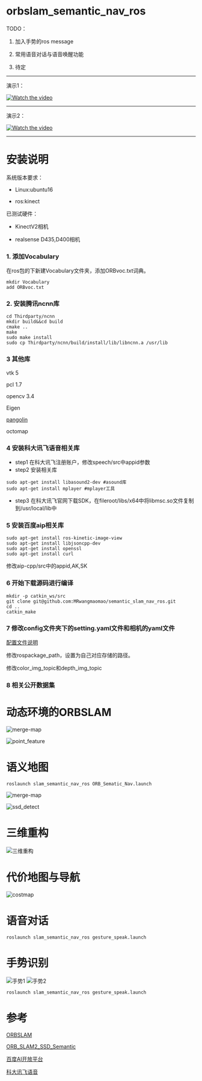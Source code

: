 <!--
 * @Author: 王培荣
 * @Date: 2019-12-31 15:21:52
 * @LastEditTime : 2020-01-09 14:57:16
 * @LastEditors  : Please set LastEditors
 * @Description: In User Settings Edit
 * @FilePath: /catkin_ws/src/orbslam_semantic_nav_ros/README.md
 -->
# orbslam_semantic_nav_ros

TODO：
 
1. 加入手势的ros message

2. 常用语音对话与语音唤醒功能

3. 待定

---
演示1：

[![Watch the video](image/cover1.png)](https://www.bilibili.com/video/av81958116)

---

演示2：

[![Watch the video](image/cover2.png)](https://www.bilibili.com/video/av81398597)

---

# 安装说明

系统版本要求：

- Linux:ubuntu16

- ros:kinect

已测试硬件：

- KinectV2相机

- realsense D435,D400相机

### 1. 添加Vocabulary
在ros包的下新建Vocabulary文件夹，添加ORBvoc.txt词典。
```
mkdir Vocabulary
add ORBvoc.txt
```

### 2. 安装腾讯ncnn库
```
cd Thirdparty/ncnn
mkdir build&&cd build
cmake ..
make
sudo make install
sudo cp Thirdparty/ncnn/build/install/lib/libncnn.a /usr/lib
```

### 3 其他库

vtk 5

pcl 1.7

opencv 3.4

Eigen

[pangolin](https://github.com/stevenlovegrove/Pangolin)

octomap

### 4 安装科大讯飞语音相关库
- step1 在科大讯飞注册账户，修改speech/src中appid参数
- step2 安装相关库
```
sudo apt-get install libasound2-dev #asound库
sudo apt-get install mplayer #mplayer工具
```
- step3 在科大讯飞官网下载SDK，在fileroot/libs/x64中将libmsc.so文件复制到/usr/local/lib中


### 5 安装百度aip相关库
```
sudo apt-get install ros-kinetic-image-view
sudo apt-get install libjsoncpp-dev
sudo apt-get install openssl
sudo apt-get install curl
```

修改aip-cpp/src中的appid,AK,SK

### 6 开始下载源码进行编译
```
mkdir -p catkin_ws/src
git clone git@github.com:MRwangmaomao/semantic_slam_nav_ros.git
cd ..
catkin_make
```

### 7 修改config文件夹下的setting.yaml文件和相机的yaml文件

[配置文件说明](config/README.md)

修改rospackage_path，设置为自己对应存储的路径。

修改color_img_topic和depth_img_topic

### 8 相关公开数据集


# 动态环境的ORBSLAM
![merge-map](image/dynamic_pic2.png) 


![point_feature](image/pointfeature1.png)

# 语义地图

```
roslaunch slam_semantic_nav_ros ORB_Sematic_Nav.launch
```
![merge-map](image/ssd_map1.png)

![ssd_detect](image/ssd_detect1.png)


# 三维重构
![三维重构](image/3d_restructure1.png)

# 代价地图与导航
![costmap](image/costmap1.png)

# 语音对话
```
roslaunch slam_semantic_nav_ros gesture_speak.launch 
```

# 手势识别

![手势1](image/gesture1.png) ![手势2](image/gesture2.png)

```
roslaunch slam_semantic_nav_ros gesture_speak.launch
```

# 参考

[ORBSLAM](https://github.com/raulmur/ORB_SLAM2)

[ORB_SLAM2_SSD_Semantic](https://github.com/Ewenwan/ORB_SLAM2_SSD_Semantic)

[百度AI开放平台](https://ai.baidu.com/)

[科大讯飞语音](https://www.xfyun.cn/)
